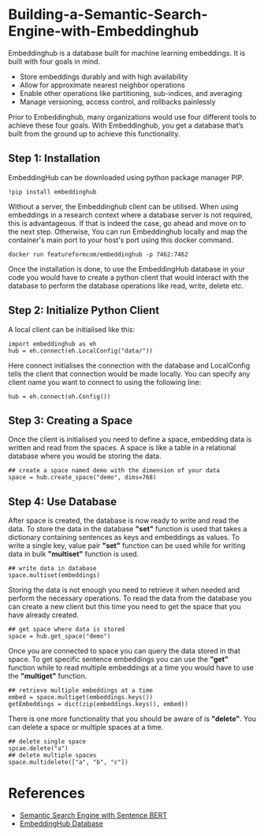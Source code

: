 # Building-a-Semantic-Search-Engine-with-Embeddinghub

Embeddinghub is a database built for machine learning embeddings. It is built with four goals in mind.

* Store embeddings durably and with high availability
* Allow for approximate nearest neighbor operations
* Enable other operations like partitioning, sub-indices, and averaging
* Manage versioning, access control, and rollbacks painlessly

Prior to Embeddinghub, many organizations would use four different tools to achieve these four goals. With Embeddinghub, you get a database that’s built from the ground up to achieve this functionality.

## Step 1: Installation 

EmbeddingHub can be downloaded using python package manager PIP. 
```
!pip install embeddinghub
```
Without a server, the Embeddinghub client can be utilised. When using embeddings in a research context where a database server is not required, this is advantageous. If that is indeed the case, go ahead and move on to the next step. 
Otherwise, You can run Embeddinghub locally and map the container's main port to your host's port using this docker command. 
```
docker run featureformcom/embeddinghub -p 7462:7462
```
Once the installation is done, to use the EmbeddingHub database in your code you would have to create a python client that would interact with the database to perform the database operations like read, write, delete etc. 

## Step 2: Initialize Python Client

A local client can be initialised like this:
```
import embeddinghub as eh
hub = eh.connect(eh.LocalConfig("data/"))
```
Here connect initialises the connection with the database and LocalConfig tells the client that connection would be made locally. You can specify any client name you want to connect to using the following line:
```
hub = eh.connect(eh.Config())
```

## Step 3: Creating a Space 

Once the client is initialised you need to define a space, embedding data is written and read from the spaces. A space is like a table in a relational database where you would be storing the data. 
```
## create a space named demo with the dimension of your data
space = hub.create_space("demo", dims=768)
```

## Step 4: Use Database

After space is created, the database is now ready to write and read the data. To store the data in the database **"set"** function is used that takes a dictionary containing sentences as keys and embeddings as values. To write a single key, value pair **"set"** function can be used while for writing data in bulk **"multiset"** function is used. 
```
## write data in database
space.multiset(embeddings)
```

Storing the data is not enough you need to retrieve it when needed and perform the necessary operations. To read the data from the database you can create a new client but this time you need to get the space that you have already created. 
```
## get space where data is stored
space = hub.get_space("demo")
```

Once you are connected to space you can query the data stored in that space. To get specific sentence embeddings you can use the **"get"** function while to read multiple embeddings at a time you would have to use the **"multiget"** function. 
```
## retrieve multiple embeddings at a time
embed = space.multiget(embeddings.keys())
getEmbeddings = dict(zip(embeddings.keys(), embed))
```
There is one more functionality that you should be aware of is **"delete"**. You can delete a space or multiple spaces at a time. 
```
## delete single space 
spcae.delete("a")
## delete multiple spaces
space.multidelete(["a", "b", "c"])
```

# References  
- [Semantic Search Engine with Sentence BERT](https://evergreenllc2020.medium.com/semantic-search-engine-with-s-abbfb3cd9377)
- [EmbeddingHub Database](https://docs.featureform.com/)
